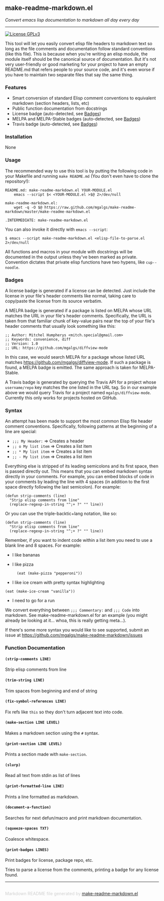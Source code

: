 ## make-readme-markdown.el
*Convert emacs lisp documentation to markdown all day every day*

---
[![License GPLv3](https://img.shields.io/badge/license-GPL_v3-green.svg)](http://www.gnu.org/licenses/gpl-3.0.html)

This tool will let you easily convert elisp file headers to markdown text so
long as the file comments and documentation follow standard conventions
(like this file). This is because when you're writing an elisp module, the
module itself should be the canonical source of documentation. But it's not
very user-friendly or good marketing for your project to have an empty
README.md that refers people to your source code, and it's even worse if you
have to maintain two separate files that say the same thing.

### Features


* Smart conversion of standard Elisp comment conventions to
  equivalent markdown (section headers, lists, etc)
* Public function documentation from docstrings
* License badge (auto-detected, see [Badges](#badges))
* MELPA and MELPA-Stable badges (auto-detected, see [Badges](#badges))
* Travis badge (auto-detected, see [Badges](#badges))

### Installation


None

### Usage


The recommended way to use this tool is by putting the following code in
your Makefile and running `make README.md` (You don't even have to clone the
repository!):

    README.md: make-readme-markdown.el YOUR-MODULE.el
    	emacs --script $< <YOUR-MODULE.el >$@ 2>/dev/null

    make-readme-markdown.el:
    	wget -q -O $@ https://raw.github.com/mgalgs/make-readme-markdown/master/make-readme-markdown.el

    .INTERMEDIATE: make-readme-markdown.el

You can also invoke it directly with `emacs --script`:

    $ emacs --script make-readme-markdown.el <elisp-file-to-parse.el 2>/dev/null

All functions and macros in your module with docstrings will be documented
in the output unless they've been marked as private. Convention dictates
that private elisp functions have two hypens, like `cup--noodle`.

### Badges


A license badge is generated if a license can be detected.  Just include
the license in your file's header comments like normal, taking care to
copy/paste the license from its source verbatim.

A MELPA badge is generated if a package is listed on MELPA whose URL
matches the URL in your file's header comments.  Specifically, the URL
is taken from that familiar chunk of key-value pairs near the top of
your file's header comments that usually look something like this:

    ;; Author: Mitchel Humpherys <mitch.special@gmail.com>
    ;; Keywords: convenience, diff
    ;; Version: 1.0
    ;; URL: https://github.com/mgalgs/diffview-mode

In this case, we would search MELPA for a package whose listed URL
matches https://github.com/mgalgs/diffview-mode.  If such a package is
found, a MELPA badge is emitted.  The same approach is taken for
MELPA-Stable.

A Travis badge is generated by querying the Travis API for a project
whose `username/repo` key matches the one listed in the URL tag.  So in
our example above we would query Travis for a project named
`mgalgs/diffview-mode`.  Currently this only works for projects hosted
on GitHub.

### Syntax


An attempt has been made to support the most common Elisp file header
comment conventions.  Specifically, following patterns at the beginning
of a line are special:

* `;;; My Header:` ⇒ Creates a header
* `;; o My list item` ⇒ Creates a list item
* `;; * My list item` ⇒ Creates a list item
* `;; - My list item` ⇒ Creates a list item

Everything else is stripped of its leading semicolons and its first
space, then is passed directly out.  This means that you can embed
markdown syntax directly in your comments.  For example, you can embed
blocks of code in your comments by leading the line with 4 spaces (in
addition to the first space directly following the last semicolon). For
example:

    (defun strip-comments (line)
      "Strip elisp comments from line"
      (replace-regexp-in-string "^;+ ?" "" line))

Or you can use the triple-backtic+lang notation, like so:

```elisp
(defun strip-comments (line)
  "Strip elisp comments from line"
  (replace-regexp-in-string "^;+ ?" "" line))
```

Remember, if you want to indent code within a list item you need to use
a blank line and 8 spaces. For example:

* I like bananas
* I like pizza

        (eat (make-pizza "pepperoni"))

* I like ice cream with pretty syntax highlighting

```elisp
(eat (make-ice-cream "vanilla"))
```

* I need to go for a run

We convert everything between `;;; Commentary:` and `;;; Code` into
markdown. See make-readme-markdown.el for an example (you might already
be looking at it... whoa, this is really getting meta...).

If there's some more syntax you would like to see supported, submit
an issue at https://github.com/mgalgs/make-readme-markdown/issues

### Function Documentation


#### `(strip-comments LINE)`

Strip elisp comments from line

#### `(trim-string LINE)`

Trim spaces from beginning and end of string

#### `(fix-symbol-references LINE)`

Fix refs like `this` so they don't turn adjacent text into code.

#### `(make-section LINE LEVEL)`

Makes a markdown section using the `#` syntax.

#### `(print-section LINE LEVEL)`

Prints a section made with `make-section`.

#### `(slurp)`

Read all text from stdin as list of lines

#### `(print-formatted-line LINE)`

Prints a line formatted as markdown.

#### `(document-a-function)`

Searches for next defun/macro and print markdown documentation.

#### `(squeeze-spaces TXT)`

Coalesce whitespace.

#### `(print-badges LINES)`

Print badges for license, package repo, etc.

Tries to parse a license from the comments, printing a badge for
any license found.

-----
<div style="padding-top:15px;color: #d0d0d0;">
Markdown README file generated by
<a href="https://github.com/mgalgs/make-readme-markdown">make-readme-markdown.el</a>
</div>
